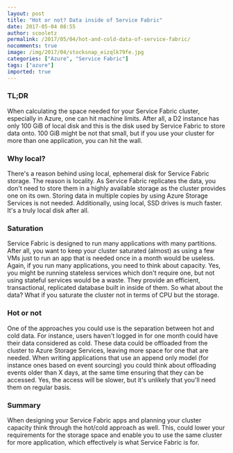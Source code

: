 ```yaml
---
layout: post
title: "Hot or not? Data inside of Service Fabric"
date: 2017-05-04 08:55
author: scooletz
permalink: /2017/05/04/hot-and-cold-data-of-service-fabric/
nocomments: true
image: /img/2017/04/stocksnap_eizqlk79fe.jpg
categories: ["Azure", "Service Fabric"]
tags: ["azure"]
imported: true
---
```


### TL;DR

When calculating the space needed for your Service Fabric cluster, especially in Azure, one can hit machine limits. After all, a D2 instance has only 100 GiB of local disk and this is the disk used by Service Fabric to store data onto. 100 GiB might be not that small, but if you use your cluster for more than one application, you can hit the wall.

### Why local?

There's a reason behind using local, ephemeral disk for Service Fabric storage. The reason is locality. As Service Fabric replicates the data, you don't need to store them in a highly available storage as the cluster provides one on its own. Storing data in multiple copies by using Azure Storage Services is not needed. Additionally, using local, SSD drives is much faster. It's a truly local disk after all.

### Saturation

Service Fabric is designed to run many applications with many partitions. After all, you want to keep your cluster saturated (almost) as using a few VMs just to run an app that is needed once in a month would be useless. Again, if you run many applications, you need to think about capacity. Yes, you might be running stateless services which don't require one, but not using stateful services would be a waste. They provide an efficient, transactional, replicated database built in inside of them. So what about the data? What if you saturate the cluster not in terms of CPU but the storage.

### Hot or not

One of the approaches you could use is the separation between hot and cold data. For instance, users haven't logged in for one month could have their data considered as cold. These data could be offloaded from the cluster to Azure Storage Services, leaving more space for one that are needed. When writing applications that use an append only model (for instance ones based on event sourcing) you could think about offloading events older than X days, at the same time ensuring that they can be accessed. Yes, the access will be slower, but it's unlikely that you'll need them on regular basis.

### Summary

When designing your Service Fabric apps and planning your cluster capacity think through the hot/cold approach as well. This, could lower your requirements for the storage space and enable you to use the same cluster for more application, which effectively is what Service Fabric is for.

